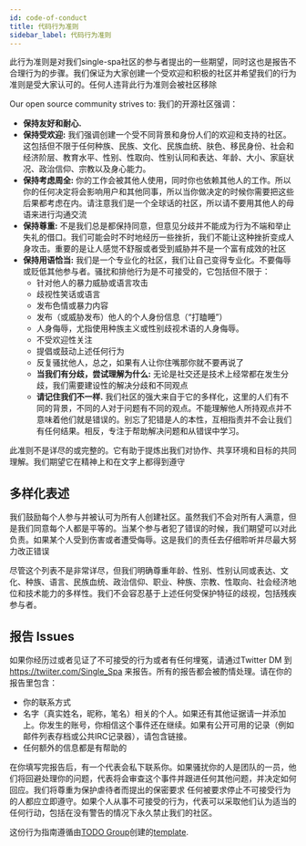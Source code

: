 ```yaml
---
id: code-of-conduct
title: 代码行为准则
sidebar_label: 代码行为准则
---
```


此行为准则是对我们single-spa社区的参与者提出的一些期望，同时这也是报告不合理行为的步骤。我们保证为大家创建一个受欢迎和积极的社区并希望我们的行为准则是受大家认可的。任何人违背此行为准则会被社区移除

Our open source community strives to:
我们的开源社区强调：

* **保持友好和耐心.**
* **保持受欢迎:** 我们强调创建一个受不同背景和身份人们的欢迎和支持的社区。这包括但不限于任何种族、民族、文化、民族血统、肤色、移民身份、社会和经济阶层、教育水平、性别、性取向、性别认同和表达、年龄、大小、家庭状况、政治信仰、宗教以及身心能力。
* **保持考虑周全:** 你的工作会被其他人使用，同时你也依赖其他人的工作。所以你的任何决定将会影响用户和其他同事，所以当你做决定的时候你需要把这些后果都考虑在内。请注意我们是一个全球话的社区，所以请不要用其他人的母语来进行沟通交流
* **保持尊重:** 不是我们总是都保持同意，但意见分歧并不能成为行为不端和举止失礼的借口。我们可能会时不时地经历一些挫折，我们不能让这种挫折变成人身攻击。重要的是让人感觉不舒服或者受到威胁并不是一个富有成效的社区
* **保持用语恰当:** 我们是一个专业化的社区，我们让自己变得专业化。不要侮辱或贬低其他参与者。骚扰和排他行为是不可接受的，它包括但不限于：
  * 针对他人的暴力威胁或语言攻击
  * 歧视性笑话或语言
  * 发布色情或暴力内容
  * 发布（或威胁发布）他人的个人身份信息（“打瞌睡”）
  * 人身侮辱，尤指使用种族主义或性别歧视术语的人身侮辱。
  * 不受欢迎性关注
  * 提倡或鼓动上述任何行为
  * 反复骚扰他人，总之，如果有人让你住嘴那你就不要再说了
  * **当我们有分歧，尝试理解为什么:** 无论是社交还是技术上经常都在发生分歧，我们需要建设性的解决分歧和不同观点
  * **请记住我们不一样.** 我们社区的强大来自于它的多样化，这里的人们有不同的背景，不同的人对于问题有不同的观点。不能理解他人所持观点并不意味着他们就是错误的。别忘了犯错是人的本性，互相指责并不会让我们有任何结果。相反，专注于帮助解决问题和从错误中学习。


此准则不是详尽的或完整的。它有助于提炼出我们对协作、共享环境和目标的共同理解。我们期望它在精神上和在文字上都得到遵守

## 多样化表述

我们鼓励每个人参与并被认可为所有人创建社区。虽然我们不会对所有人满意，但是我们同意每个人都是平等的。当某个参与者犯了错误的时候，我们期望可以对此负责。如果某个人受到伤害或者遭受侮辱。这是我们的责任去仔细聆听并尽最大努力改正错误

尽管这个列表不是非常详尽，但我们明确尊重年龄、性别、性别认同或表达、文化、种族、语言、民族血统、政治信仰、职业、种族、宗教、性取向、社会经济地位和技术能力的多样性。我们不会容忍基于上述任何受保护特征的歧视，包括残疾参与者。
## 报告 Issues

如果你经历过或者见证了不可接受的行为或者有任何埋冤，请通过Twitter DM 到 https://twiiter.com/Single_Spa 来报告。所有的报告都会被酌情处理。请在你的报告里包含：

* 你的联系方式
* 名字（真实姓名，昵称，笔名）相关的个人。如果还有其他证据请一并添加上。你发生的账号，你相信这个事件还在继续。如果有公开可用的记录（例如邮件列表存档或公共IRC记录器），请包含链接。
* 任何额外的信息都是有帮助的

在你填写完报告后，有一个代表会私下联系你。如果骚扰你的人是团队的一员，他们将回避处理你的问题，代表将会审查这个事件并跟进任何其他问题，并决定如何回应。我们将尊重为保护虐待者而提出的保密要求
任何被要求停止不可接受行为的人都应立即遵守。如果个人从事不可接受的行为，代表可以采取他们认为适当的任何行动，包括在没有警告的情况下永久禁止我们的社区。

这份行为指南遵循由[TODO Group](http://todogroup.org/)创建的[template](https://github.com/todogroup/opencodeofconduct).